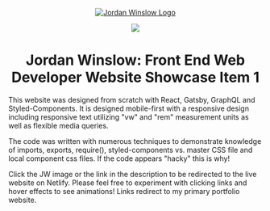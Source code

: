 <p align="center">
  <a href="https://modern-web-design-showcase-1.netlify.com/">
    <img alt="Jordan Winslow Logo" src="https://gdurl.com/q7oI" />
  </a>
</p>
<div align="center">
  
![](https://media.giphy.com/media/WojPmUx6A2c4fVIU0I/giphy.gif)

</div>
<h1 align="center">
  Jordan Winslow: Front End Web Developer Website Showcase Item 1
</h1>
<p>
  This website was designed from scratch with React, Gatsby, GraphQL and Styled-Components. It is designed mobile-first with a responsive design including responsive text utilizing "vw" and "rem" measurement units as well as flexible media queries. 
</p>
<p>
  The code was written with numerous techniques to demonstrate knowledge of imports, exports, require(), styled-components vs. master CSS file and local component css files. If the code appears "hacky" this is why!
</p>
<p>
  Click the JW image or the link in the description to be redirected to the live website on Netlify. Please feel free to experiment with clicking links and hover effects to see animations! Links redirect to my primary portfolio website.
</p>
